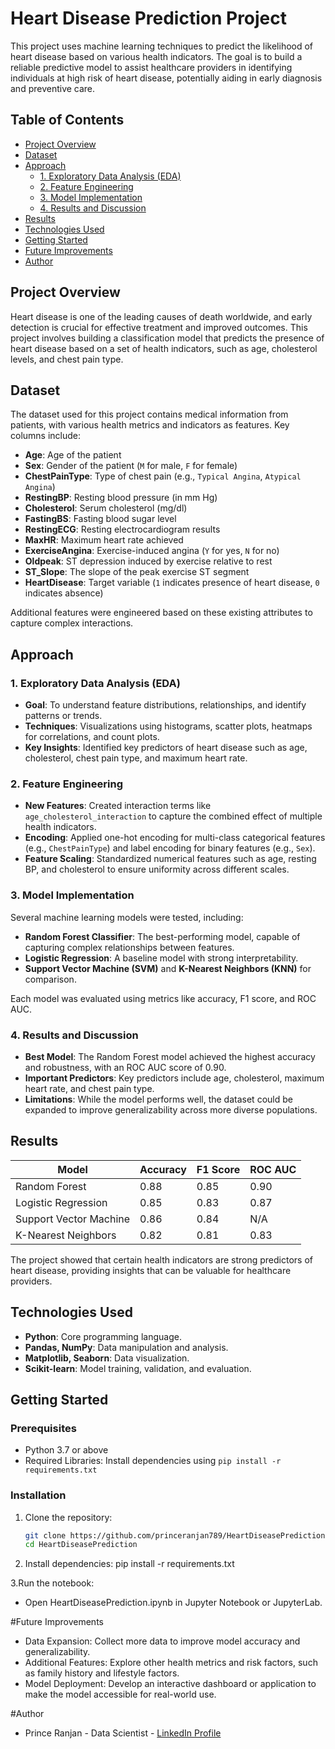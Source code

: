 # Heart Disease Prediction Project

This project uses machine learning techniques to predict the likelihood of heart disease based on various health indicators. The goal is to build a reliable predictive model to assist healthcare providers in identifying individuals at high risk of heart disease, potentially aiding in early diagnosis and preventive care.

## Table of Contents

- [Project Overview](#project-overview)
- [Dataset](#dataset)
- [Approach](#approach)
  - [1. Exploratory Data Analysis (EDA)](#1-exploratory-data-analysis-eda)
  - [2. Feature Engineering](#2-feature-engineering)
  - [3. Model Implementation](#3-model-implementation)
  - [4. Results and Discussion](#4-results-and-discussion)
- [Results](#results)
- [Technologies Used](#technologies-used)
- [Getting Started](#getting-started)
- [Future Improvements](#future-improvements)
- [Author](#author)

## Project Overview

Heart disease is one of the leading causes of death worldwide, and early detection is crucial for effective treatment and improved outcomes. This project involves building a classification model that predicts the presence of heart disease based on a set of health indicators, such as age, cholesterol levels, and chest pain type.

## Dataset

The dataset used for this project contains medical information from patients, with various health metrics and indicators as features. Key columns include:

- **Age**: Age of the patient
- **Sex**: Gender of the patient (`M` for male, `F` for female)
- **ChestPainType**: Type of chest pain (e.g., `Typical Angina`, `Atypical Angina`)
- **RestingBP**: Resting blood pressure (in mm Hg)
- **Cholesterol**: Serum cholesterol (mg/dl)
- **FastingBS**: Fasting blood sugar level
- **RestingECG**: Resting electrocardiogram results
- **MaxHR**: Maximum heart rate achieved
- **ExerciseAngina**: Exercise-induced angina (`Y` for yes, `N` for no)
- **Oldpeak**: ST depression induced by exercise relative to rest
- **ST_Slope**: The slope of the peak exercise ST segment
- **HeartDisease**: Target variable (`1` indicates presence of heart disease, `0` indicates absence)

Additional features were engineered based on these existing attributes to capture complex interactions.

## Approach

### 1. Exploratory Data Analysis (EDA)
   - **Goal**: To understand feature distributions, relationships, and identify patterns or trends.
   - **Techniques**: Visualizations using histograms, scatter plots, heatmaps for correlations, and count plots.
   - **Key Insights**: Identified key predictors of heart disease such as age, cholesterol, chest pain type, and maximum heart rate.

### 2. Feature Engineering
   - **New Features**: Created interaction terms like `age_cholesterol_interaction` to capture the combined effect of multiple health indicators.
   - **Encoding**: Applied one-hot encoding for multi-class categorical features (e.g., `ChestPainType`) and label encoding for binary features (e.g., `Sex`).
   - **Feature Scaling**: Standardized numerical features such as age, resting BP, and cholesterol to ensure uniformity across different scales.

### 3. Model Implementation
   Several machine learning models were tested, including:
   - **Random Forest Classifier**: The best-performing model, capable of capturing complex relationships between features.
   - **Logistic Regression**: A baseline model with strong interpretability.
   - **Support Vector Machine (SVM)** and **K-Nearest Neighbors (KNN)** for comparison.

   Each model was evaluated using metrics like accuracy, F1 score, and ROC AUC.

### 4. Results and Discussion
   - **Best Model**: The Random Forest model achieved the highest accuracy and robustness, with an ROC AUC score of 0.90.
   - **Important Predictors**: Key predictors include age, cholesterol, maximum heart rate, and chest pain type.
   - **Limitations**: While the model performs well, the dataset could be expanded to improve generalizability across more diverse populations.

## Results

| Model                 | Accuracy | F1 Score | ROC AUC |
|-----------------------|----------|----------|---------|
| Random Forest         | 0.88     | 0.85     | 0.90    |
| Logistic Regression   | 0.85     | 0.83     | 0.87    |
| Support Vector Machine | 0.86     | 0.84     | N/A     |
| K-Nearest Neighbors   | 0.82     | 0.81     | 0.83    |

The project showed that certain health indicators are strong predictors of heart disease, providing insights that can be valuable for healthcare providers.

## Technologies Used

- **Python**: Core programming language.
- **Pandas, NumPy**: Data manipulation and analysis.
- **Matplotlib, Seaborn**: Data visualization.
- **Scikit-learn**: Model training, validation, and evaluation.

## Getting Started

### Prerequisites

- Python 3.7 or above
- Required Libraries: Install dependencies using `pip install -r requirements.txt`

### Installation

1. Clone the repository:
   ```bash
   git clone https://github.com/princeranjan789/HeartDiseasePrediction.git
   cd HeartDiseasePrediction

2. Install dependencies:
   pip install -r requirements.txt

3.Run the notebook:
* Open HeartDiseasePrediction.ipynb in Jupyter Notebook or JupyterLab.

#Future Improvements
* Data Expansion: Collect more data to improve model accuracy and generalizability.
* Additional Features: Explore other health metrics and risk factors, such as family history and lifestyle factors.
* Model Deployment: Develop an interactive dashboard or application to make the model accessible for real-world use.

#Author
* Prince Ranjan - Data Scientist - [LinkedIn Profile](https://www.linkedin.com/in/prince-ranjan-5a4191252?utm_source=share&utm_campaign=share_via&utm_content=profile&utm_medium=android_app )
